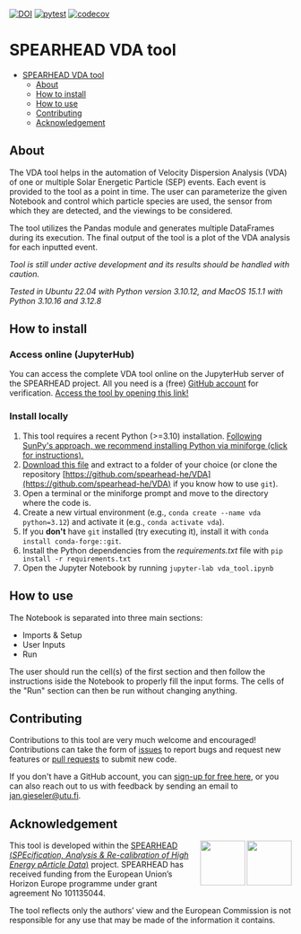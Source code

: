 [![DOI](https://zenodo.org/badge/901860658.svg)](https://doi.org/10.5281/zenodo.14441053)
[![pytest](https://github.com/spearhead-he/VDA/actions/workflows/pytest.yml/badge.svg?branch=main)](https://github.com/spearhead-he/VDA/actions/workflows/pytest.yml)
[![codecov](https://codecov.io/github/spearhead-he/VDA/graph/badge.svg?token=GH3JBH0EGW)](https://codecov.io/github/spearhead-he/VDA)

# SPEARHEAD VDA tool

- [SPEARHEAD VDA tool](#spearhead-vda-tool)
  - [About](#about)
  - [How to install](#how-to-install)
  - [How to use](#how-to-use)
  - [Contributing](#contributing)
  - [Acknowledgement](#acknowledgement)

## About

The VDA tool helps in the automation of Velocity Dispersion Analysis (VDA) of one or multiple Solar Energetic Particle (SEP) events. Each event is provided to the tool as a point in time. The user can parameterize the given Notebook and control which particle species are used, the sensor from which they are detected, and the viewings to be considered.

The tool utilizes the Pandas module and generates multiple DataFrames during its execution. The final output of the tool is a plot of the VDA analysis for each inputted event.

*Tool is still under active development and its results should be handled with caution.* 

*Tested in Ubuntu 22.04 with Python version 3.10.12, and MacOS 15.1.1 with Python 3.10.16 and 3.12.8*

## How to install

### Access online (JupyterHub)

You can access the complete VDA tool online on the JupyterHub server of the SPEARHEAD project. All you need is a (free) [GitHub account](https://github.com/signup) for verification. [Access the tool by opening this link!](https://jupyterhub.spearhead-he.eu/hub/user-redirect/git-pull?repo=https%3A%2F%2Fgithub.com%2Fspearhead-he%2FVDA&urlpath=lab%2Ftree%2FVDA%2Fvda_tool.ipynb&branch=main)

### Install locally

1. This tool requires a recent Python (>=3.10) installation. [Following SunPy's approach, we recommend installing Python via miniforge (click for instructions).](https://docs.sunpy.org/en/stable/tutorial/installation.html#installing-python)
2. [Download this file](https://github.com/spearhead-he/VDA/archive/refs/heads/main.zip) and extract to a folder of your choice (or clone the repository [https://github.com/spearhead-he/VDA](https://github.com/spearhead-he/VDA) if you know how to use `git`).
3. Open a terminal or the miniforge prompt and move to the directory where the code is.
4. Create a new virtual environment (e.g., `conda create --name vda python=3.12`) and activate it (e.g., `conda activate vda`).
5. If you **don't** have `git` installed (try executing it), install it with `conda install conda-forge::git`.
6. Install the Python dependencies from the *requirements.txt* file with `pip install -r requirements.txt`
7. Open the Jupyter Notebook by running `jupyter-lab vda_tool.ipynb`

## How to use

The Notebook is separated into three main sections:
- Imports & Setup
- User Inputs
- Run

The user should run the cell(s) of the first section and then follow the instructions iside the Notebook to properly fill the input forms. The cells of the "Run" section can then be run without changing anything.

## Contributing

Contributions to this tool are very much welcome and encouraged! Contributions can take the form of [issues](https://github.com/spearhead-he/VDA/issues) to report bugs and request new features or [pull requests](https://github.com/spearhead-he/VDA/pulls) to submit new code. 

If you don't have a GitHub account, you can [sign-up for free here](https://github.com/signup), or you can also reach out to us with feedback by sending an email to jan.gieseler@utu.fi.

## Acknowledgement

<img align="right" height="80px" src="https://github.com/user-attachments/assets/28c60e00-85b4-4cf3-a422-6f0524c42234"> 
<a href="https://spearhead-he.eu"><img align="right" height="80px" src="https://github.com/user-attachments/assets/854d45ef-8b25-4a7b-9521-bf8bc364246e"></a>

This tool is developed within the [SPEARHEAD (*SPEcification, Analysis & Re-calibration of High Energy pArticle Data*)](https://spearhead-he.eu/) project. SPEARHEAD has received funding from the European Union’s Horizon Europe programme under grant agreement No 101135044. 

The tool reflects only the authors’ view and the European Commission is not responsible for any use that may be made of the information it contains.
